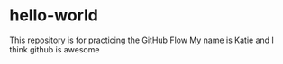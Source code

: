 # hello-world
This repository is for practicing the GitHub Flow
My name is Katie and I think github is awesome
